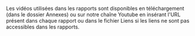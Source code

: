Les vidéos utilisées dans les rapports sont disponibles en téléchargement (dans le dossier Annexes) 
ou sur notre chaîne Youtube en insérant l'URL présent dans chaque rapport ou dans le fichier Liens 
si les liens ne sont pas accessibles dans les rapports.

